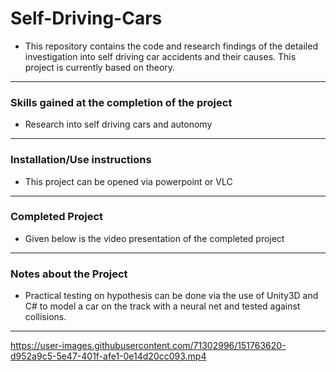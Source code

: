 # Self-Driving-Cars

- This repository contains the code and research findings of the detailed investigation into self driving car accidents and their causes. This project is currently based on theory.

---
### Skills gained at the completion of the project
- Research into self driving cars and autonomy
---
### Installation/Use instructions
-   This project can be opened via powerpoint or VLC
---
### Completed Project
- Given below is the video presentation of the completed project

---
### Notes about the Project
- Practical testing on hypothesis can be done via the use of Unity3D and C# to model a car on the track with a neural net and tested against collisions.
---

https://user-images.githubusercontent.com/71302996/151763620-d952a9c5-5e47-401f-afe1-0e14d20cc093.mp4


